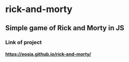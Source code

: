 # rick-and-morty

## Simple game of Rick and Morty in JS

### Link of project

#### https://eosia.github.io/rick-and-morty/
